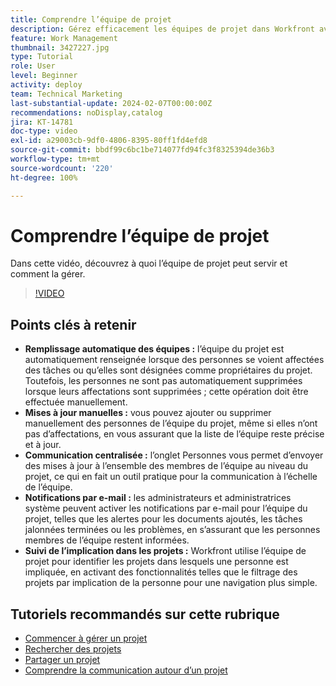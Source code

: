 ```yaml
---
title: Comprendre l’équipe de projet
description: Gérez efficacement les équipes de projet dans Workfront avec le remplissage automatique des équipes, les mises à jour manuelles, une communication centralisée, des notifications par e-mail et le suivi de l’implication dans les projets pour une collaboration rationalisée.
feature: Work Management
thumbnail: 3427227.jpg
type: Tutorial
role: User
level: Beginner
activity: deploy
team: Technical Marketing
last-substantial-update: 2024-02-07T00:00:00Z
recommendations: noDisplay,catalog
jira: KT-14781
doc-type: video
exl-id: a29003cb-9df0-4806-8395-80ff1fd4efd8
source-git-commit: bbdf99c6bc1be714077fd94fc3f8325394de36b3
workflow-type: tm+mt
source-wordcount: '220'
ht-degree: 100%

---
```


# Comprendre l’équipe de projet

Dans cette vidéo, découvrez à quoi l’équipe de projet peut servir et comment la gérer.

>[!VIDEO](https://video.tv.adobe.com/v/3427227/?quality=12&learn=on&enablevpops=1)

## Points clés à retenir

* **Remplissage automatique des équipes :** l’équipe du projet est automatiquement renseignée lorsque des personnes se voient affectées des tâches ou qu’elles sont désignées comme propriétaires du projet. Toutefois, les personnes ne sont pas automatiquement supprimées lorsque leurs affectations sont supprimées ; cette opération doit être effectuée manuellement.
* **Mises à jour manuelles :** vous pouvez ajouter ou supprimer manuellement des personnes de l’équipe du projet, même si elles n’ont pas d’affectations, en vous assurant que la liste de l’équipe reste précise et à jour.
* **Communication centralisée :** l’onglet Personnes vous permet d’envoyer des mises à jour à l’ensemble des membres de l’équipe au niveau du projet, ce qui en fait un outil pratique pour la communication à l’échelle de l’équipe.
* **Notifications par e-mail :** les administrateurs et administratrices système peuvent activer les notifications par e-mail pour l’équipe du projet, telles que les alertes pour les documents ajoutés, les tâches jalonnées terminées ou les problèmes, en s’assurant que les personnes membres de l’équipe restent informées.
* **Suivi de l’implication dans les projets :** Workfront utilise l’équipe de projet pour identifier les projets dans lesquels une personne est impliquée, en activant des fonctionnalités telles que le filtrage des projets par implication de la personne pour une navigation plus simple.

## Tutoriels recommandés sur cette rubrique

* [Commencer à gérer un projet](/help/manage-work/projects/getting-started-manage-a-project.md)
* [Rechercher des projets](/help/manage-work/projects/find-projects.md)
* [Partager un projet](/help/manage-work/projects/share-a-project.md)
* [Comprendre la communication autour d’un projet](/help/manage-work/projects/understand-project-communication.md)
